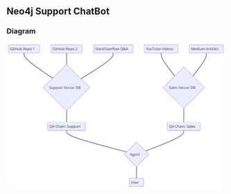 ## Neo4j Support ChatBot


### Diagram 
![Agent Diagram](https://github.com/ahmedbasemdev/Multi-AI-Agents/blob/main/images/neo4j.png?raw=true)
